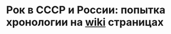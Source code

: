 # Рок в СССР и России: попытка хронологии на [wiki](https://github.com/vonrockos/red-rock-timeline/wiki) страницах

